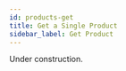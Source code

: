 ```yaml
---
id: products-get
title: Get a Single Product
sidebar_label: Get Product
---
```


Under construction.

